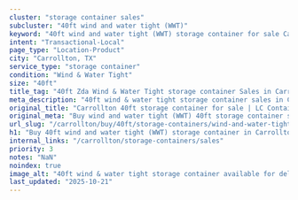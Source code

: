 ```yaml
---
cluster: "storage container sales"
subcluster: "40ft wind and water tight (WWT)"
keyword: "40ft wind and water tight (WWT) storage container for sale Carrollton, TX"
intent: "Transactional-Local"
page_type: "Location-Product"
city: "Carrollton, TX"
service_type: "storage container"
condition: "Wind & Water Tight"
size: "40ft"
title_tag: "40ft Zda Wind & Water Tight storage container Sales in Carrollton | LC Container"
meta_description: "40ft wind & water tight storage container sales in Carrollton. Fast delivery, competitive pricing. Serving storage containers area. Quote ID: 8CM. Call (214) 524-4168 for your free quote today."
original_title: "Carrollton 40ft storage container for sale | LC Container"
original_meta: "Buy wind and water tight (WWT) 40ft storage container sale with local delivery in Carrollton, TX. LC Container — local Since 2003. Request a fast quote today."
url_slug: "/carrollton/buy/40ft/storage-containers/wind-and-water-tight-wwt"
h1: "Buy 40ft wind and water tight (WWT) storage container in Carrollton"
internal_links: "/carrollton/storage-containers/sales"
priority: 3
notes: "NaN"
noindex: true
image_alt: "40ft wind & water tight storage container available for delivery in Carrollton"
last_updated: "2025-10-21"
---
```


<!-- TODO: Add unique city/inventory copy, images, and internal links here. -->
